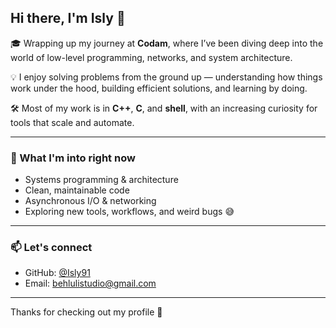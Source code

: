 ## Hi there, I'm Isly 👋

🎓 Wrapping up my journey at **Codam**, where I’ve been diving deep into the world of low-level programming, networks, and system architecture.

💡 I enjoy solving problems from the ground up — understanding how things work under the hood, building efficient solutions, and learning by doing.

🛠️ Most of my work is in **C++**, **C**, and **shell**, with an increasing curiosity for tools that scale and automate.

---

### 🌱 What I'm into right now

- Systems programming & architecture
- Clean, maintainable code
- Asynchronous I/O & networking
- Exploring new tools, workflows, and weird bugs 😅

---

### 📫 Let's connect

- GitHub: [@Isly91](https://github.com/Isly91)
- Email: behlulistudio@gmail.com

---

Thanks for checking out my profile 👋
